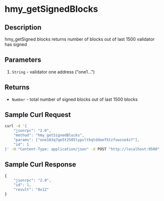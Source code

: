 # hmy\_getSignedBlocks

## Description

hmy\_getSigned blocks returns number of blocks out of last 1500 validator has signed

## Parameters

1. `String` - validator one address ("one1...")

## Returns

* `Number` - total number of signed blocks out of last 1500 blocks

## Sample Curl Request

```bash
curl -d '{
    "jsonrpc": "2.0",
    "method": "hmy_getSignedBlocks",
    "params": ["one103q7qe5t2505lypvltkqtddaef5tzfxwsse4z7"],
    "id": 1
}' -H "Content-Type: application/json" -X POST "http://localhost:9500"
```

## **Sample Curl Response**

```javascript
{
    "jsonrpc": "2.0",
    "id": 1,
    "result": "0x12"
}
```
